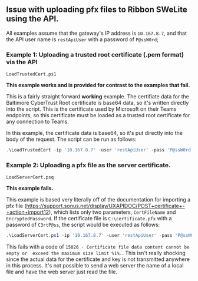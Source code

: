 ## Issue with uploading pfx files to Ribbon SWeLite using the API.


All examples assume that the gateway's IP address is `10.167.8.7`, and that the
API user name is `restApiUser` with a password of `P@ssW0rd`;

### Example 1:  Uploading a trusted root certificate (.pem format) via the API 

```LoadTrustedCert.ps1```

**This example works and is provided for contrast to the examples that fail.**

This is a fairly straight forward **working** example.  The certifiate data for the 
Baltimore CyberTrust Root certificate is base64 data, so it's written directly
into the script.  This is the certificate used by Microsoft on their Teams
endpoints, so this certificate must be loaded as a trusted root certificate for
any connection to Teams.

In this example, the certificate data is base64, so it's put directly into the body
of the request.  The script can be run as follows:

```powershell
.\LoadTrustedCert -ip '10.167.8.7' -user 'restApiUser' -pass 'P@ssW0rd'
```


### Example 2:  Uploading a pfx file as the server certificate.

```LoadServerCert.psq```

**This example fails.**

This example is based very literally off of the documentation for importing a pfx
file (https://support.sonus.net/display/UXAPIDOC/POST+certificate+-+action+import12), 
which lists only two parameters, `CertFileName` and `EncryptedPassword`.  If the 
certificate file is `C:\certificate.pfx` with a password of `C3rtP@ss`, the script
would be executed as follows:

```powershell
.\LoadServerCert.ps1 -ip '10.167.8.7' -user 'restApiUser' -pass 'P@ssW0rd' -P12File 'C:\certificate.pfx' -P12Pass 'C3rtP@ss'
```

This fails with a code of `15026 - Certificate file data content cannot be empty or 
exceed the maximum size limit %1%.`.  This isn't really shocking since the actual
data for the certificate and key is not transmitted anywhere in this process.  It's
not possible to send a web server the name of a local file and have the web server
just read the file.

